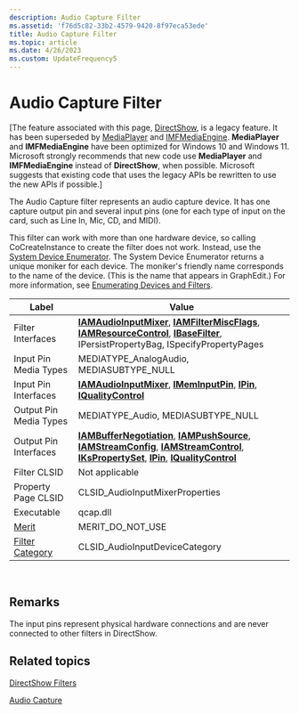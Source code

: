 ```yaml
---
description: Audio Capture Filter
ms.assetid: 'f76d5c82-33b2-4579-9420-8f97eca53ede'
title: Audio Capture Filter
ms.topic: article
ms.date: 4/26/2023
ms.custom: UpdateFrequency5
---
```


# Audio Capture Filter

\[The feature associated with this page, [DirectShow](/windows/win32/directshow/directshow), is a legacy feature. It has been superseded by [MediaPlayer](/uwp/api/Windows.Media.Playback.MediaPlayer) and [IMFMediaEngine](/windows/win32/api/mfmediaengine/nn-mfmediaengine-imfmediaengine). **MediaPlayer** and **IMFMediaEngine** have been optimized for Windows 10 and Windows 11. Microsoft strongly recommends that new code use **MediaPlayer** and **IMFMediaEngine** instead of **DirectShow**, when possible. Microsoft suggests that existing code that uses the legacy APIs be rewritten to use the new APIs if possible.\]

The Audio Capture filter represents an audio capture device. It has one capture output pin and several input pins (one for each type of input on the card, such as Line In, Mic, CD, and MIDI).

This filter can work with more than one hardware device, so calling CoCreateInstance to create the filter does not work. Instead, use the [System Device Enumerator](system-device-enumerator.md). The System Device Enumerator returns a unique moniker for each device. The moniker's friendly name corresponds to the name of the device. (This is the name that appears in GraphEdit.) For more information, see [Enumerating Devices and Filters](enumerating-devices-and-filters.md).



| Label | Value |
|------------------------------------------|----------------------------------------------------------------------------------------------------------------------------------------------------------------------------------------------------------------------------------------------------------------------------------------------------|
| Filter Interfaces                        | [**IAMAudioInputMixer**](/windows/desktop/api/Strmif/nn-strmif-iamaudioinputmixer), [**IAMFilterMiscFlags**](/windows/desktop/api/Strmif/nn-strmif-iamfiltermiscflags), [**IAMResourceControl**](/windows/desktop/api/Strmif/nn-strmif-iamresourcecontrol), [**IBaseFilter**](/windows/desktop/api/Strmif/nn-strmif-ibasefilter), IPersistPropertyBag, ISpecifyPropertyPages                                                               |
| Input Pin Media Types                    | MEDIATYPE\_AnalogAudio, MEDIASUBTYPE\_NULL                                                                                                                                                                                                                                                         |
| Input Pin Interfaces                     | [**IAMAudioInputMixer**](/windows/desktop/api/Strmif/nn-strmif-iamaudioinputmixer), [**IMemInputPin**](/windows/desktop/api/Strmif/nn-strmif-imeminputpin), [**IPin**](/windows/desktop/api/Strmif/nn-strmif-ipin), [**IQualityControl**](/windows/desktop/api/Strmif/nn-strmif-iqualitycontrol)                                                                                                                                           |
| Output Pin Media Types                   | MEDIATYPE\_Audio, MEDIASUBTYPE\_NULL                                                                                                                                                                                                                                                               |
| Output Pin Interfaces                    | [**IAMBufferNegotiation**](/windows/desktop/api/Strmif/nn-strmif-iambuffernegotiation), [**IAMPushSource**](/windows/desktop/api/Strmif/nn-strmif-iampushsource), [**IAMStreamConfig**](/windows/desktop/api/Strmif/nn-strmif-iamstreamconfig), [**IAMStreamControl**](/windows/desktop/api/Strmif/nn-strmif-iamstreamcontrol), [**IKsPropertySet**](ikspropertyset.md), [**IPin**](/windows/desktop/api/Strmif/nn-strmif-ipin), [**IQualityControl**](/windows/desktop/api/Strmif/nn-strmif-iqualitycontrol) |
| Filter CLSID                             | Not applicable                                                                                                                                                                                                                                                                                     |
| Property Page CLSID                      | CLSID\_AudioInputMixerProperties                                                                                                                                                                                                                                                                   |
| Executable                               | qcap.dll                                                                                                                                                                                                                                                                                           |
| [Merit](merit.md)                       | MERIT\_DO\_NOT\_USE                                                                                                                                                                                                                                                                                |
| [Filter Category](filter-categories.md) | CLSID\_AudioInputDeviceCategory                                                                                                                                                                                                                                                                    |



 

## Remarks

The input pins represent physical hardware connections and are never connected to other filters in DirectShow.

## Related topics

<dl> <dt>

[DirectShow Filters](directshow-filters.md)
</dt> <dt>

[Audio Capture](audio-capture.md)
</dt> </dl>

 

 



